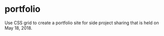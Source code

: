 # portfolio

Use CSS grid to create a portfolio site for side project sharing that is held on May 18, 2018.
